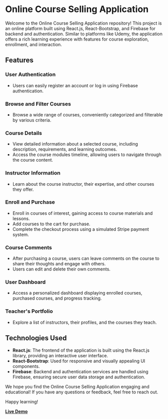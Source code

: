 # Online Course Selling Application

Welcome to the Online Course Selling Application repository! This project is an online platform built using React.js, React-Bootstrap, and Firebase for backend and authentication. Similar to platforms like Udemy, the application offers a rich learning experience with features for course exploration, enrollment, and interaction.

## Features

### User Authentication

- Users can easily register an account or log in using Firebase authentication.

### Browse and Filter Courses

- Browse a wide range of courses, conveniently categorized and filterable by various criteria.

### Course Details

- View detailed information about a selected course, including description, requirements, and learning outcomes.
- Access the course modules timeline, allowing users to navigate through the course content.

### Instructor Information

- Learn about the course instructor, their expertise, and other courses they offer.

### Enroll and Purchase

- Enroll in courses of interest, gaining access to course materials and lessons.
- Add courses to the cart for purchase.
- Complete the checkout process using a simulated Stripe payment system.

### Course Comments

- After purchasing a course, users can leave comments on the course to share their thoughts and engage with others.
- Users can edit and delete their own comments.

### User Dashboard

- Access a personalized dashboard displaying enrolled courses, purchased courses, and progress tracking.

### Teacher's Portfolio

- Explore a list of instructors, their profiles, and the courses they teach.

## Technologies Used

- **React.js**: The frontend of the application is built using the React.js library, providing an interactive user interface.
- **React-Bootstrap**: Used for responsive and visually appealing UI components.
- **Firebase**: Backend and authentication services are handled using Firebase, ensuring secure user data storage and authentication.

We hope you find the Online Course Selling Application engaging and educational! If you have any questions or feedback, feel free to reach out.

Happy learning!

**[Live Demo](https://online-school-knowmore.netlify.app/home)**
